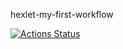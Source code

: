 hexlet-my-first-workflow

[![Actions Status](https://github.com/razmikl/my-first-workflow/actions/workflows/show-derectory.yml/badge.svg)](https://github.com/razmikl/my-first-workflow/actions)
